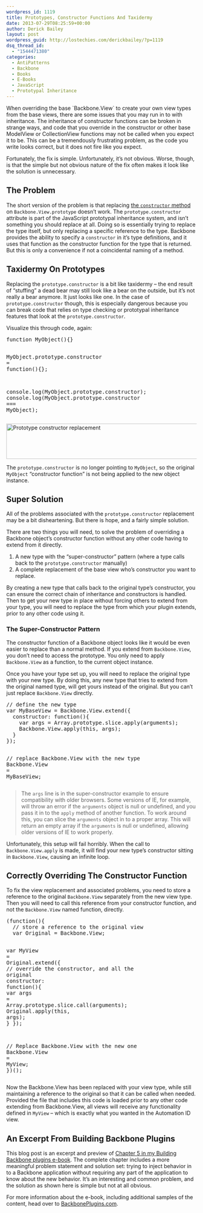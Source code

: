 ```yaml
---
wordpress_id: 1119
title: Prototypes, Constructor Functions And Taxidermy
date: 2013-07-29T08:25:59+00:00
author: Derick Bailey
layout: post
wordpress_guid: http://lostechies.com/derickbailey/?p=1119
dsq_thread_id:
  - "1544471380"
categories:
  - AntiPatterns
  - Backbone
  - Books
  - E-Books
  - JavaScript
  - Prototypal Inheritance
---
```

When overriding the base \`Backbone.View\` to create your own view types from the base views, there are some issues that you may run in to with inheritance. The inheritance of constructor functions can be broken in strange ways, and code that you override in the constructor or other base ModelView or CollectionView functions may not be called when you expect it to be. This can be a tremendously frustrating problem, as the code you write looks correct, but it does not fire like you expect.

Fortunately, the fix is simple. Unfortunately, it&#8217;s not obvious. Worse, though, is that the simple but not obvious nature of the fix often makes it look like the solution is unnecessary.

## The Problem

The short version of the problem is that replacing [the `constructor` method](https://developer.mozilla.org/en-US/docs/Web/JavaScript/Reference/Global_Objects/Object/constructor) on `Backbone.View.prototype` doesn&#8217;t work. The `prototype.constructor` attribute is part of the JavaScript prototypal inheritance system, and isn&#8217;t something you should replace at all. Doing so is essentially trying to replace the type itself, but only replacing a specific reference to the type. Backbone provides the ability to specify a `constructor` in it&#8217;s type definitions, and it uses that function as the constructor function for the type that is returned. But this is only a convenience if not a coincidental naming of a method.

## Taxidermy On Prototypes

Replacing the `prototype.constructor` is a bit like taxidermy &#8211; the end result of &#8220;stuffing&#8221; a dead bear may still look like a bear on the outside, but it&#8217;s not really a bear anymore. It just looks like one. In the case of `prototype.constructor` though, this is especially dangerous because you can break code that relies on type checking or prototypal inheritance features that look at the `prototype.constructor`.

Visualize this through code, again:

<div class="highlight">
  <pre><span class="kd">function</span> <span class="nx">MyObject</span><span class="p">(){}</span>

<span class="nx">MyObject</span><span class="p">.</span><span class="nx">prototype</span><span class="p">.</span><span class="nx">constructor</span> <span class="o">=</span> <span class="kd">function</span><span class="p">(){};</span>

<span class="nx">console</span><span class="p">.</span><span class="nx">log</span><span class="p">(</span><span class="nx">MyObject</span><span class="p">.</span><span class="nx">prototype</span><span class="p">.</span><span class="nx">constructor</span><span class="p">);</span>
<span class="nx">console</span><span class="p">.</span><span class="nx">log</span><span class="p">(</span><span class="nx">MyObject</span><span class="p">.</span><span class="nx">prototype</span><span class="p">.</span><span class="nx">constructor</span> <span class="o">===</span> <span class="nx">MyObject</span><span class="p">);</span>
</pre>
</div>

<img src="http://lostechies.com/derickbailey/files/2013/07/prototype_constructor-replacement.png" alt="Prototype constructor replacement" width="600" height="93" border="0" />

The `prototype.constructor` is no longer pointing to `MyObject`, so the original `MyObject` &#8220;constructor function&#8221; is not being applied to the new object instance.

## Super Solution

All of the problems associated with the `prototype.constructor` replacement may be a bit disheartening. But there is hope, and a fairly simple solution.

There are two things you will need, to solve the problem of overriding a Backbone object&#8217;s constructor function without any other code having to extend from it directly.

  1. A new type with the &#8220;super-constructor&#8221; pattern (where a type calls back to the `prototype.constructor` manually)
  2. A complete replacement of the base view who&#8217;s constructor you want to replace.

By creating a new type that calls back to the original type&#8217;s constructor, you can ensure the correct chain of inheritance and constructors is handled. Then to get your new type in place without forcing others to extend from your type, you will need to replace the type from which your plugin extends, prior to any other code using it.

### The Super-Constructor Pattern

The constructor function of a Backbone object looks like it would be even easier to replace than a normal method. If you extend from `Backbone.View`, you don&#8217;t need to access the prototype. You only need to apply `Backbone.View` as a function, to the current object instance.

Once you have your type set up, you will need to replace the original type with your new type. By doing this, any new type that tries to extend from the original named type, will get yours instead of the original. But you can&#8217;t just replace `Backbone.View` directly.

<div class="highlight">
  <pre><span class="c1">// define the new type</span>
<span class="k">var</span> <span class="n">MyBaseView</span> <span class="o">=</span> <span class="n">Backbone</span><span class="p">.</span><span class="n">View</span><span class="p">.</span><span class="n">extend</span><span class="p">({</span>
  <span class="nl">constructor:</span> <span class="k">function</span><span class="p">(){</span>
    <span class="k">var</span> <span class="n">args</span> <span class="o">=</span> <span class="n">Array</span><span class="p">.</span><span class="n">prototype</span><span class="p">.</span><span class="n">slice</span><span class="p">.</span><span class="n">apply</span><span class="p">(</span><span class="n">arguments</span><span class="p">);</span>
    <span class="n">Backbone</span><span class="p">.</span><span class="n">View</span><span class="p">.</span><span class="n">apply</span><span class="p">(</span><span class="k">this</span><span class="p">,</span> <span class="n">args</span><span class="p">);</span>
  <span class="p">}</span>
<span class="p">});</span>

<span class="c1">// replace Backbone.View with the new type</span>
<span class="n">Backbone</span><span class="p">.</span><span class="n">View</span> <span class="o">=</span> <span class="n">MyBaseView</span><span class="p">;</span>
</pre>
</div>

> The `args` line is in the super-constructor example to ensure compatibility with older browsers. Some versions of IE, for example, will throw an error if the `arguments` object is null or undefined, and you pass it in to the `apply` method of another function. To work around this, you can slice the `arguments` object in to a proper array. This will return an empty array if the `arguments` is null or undefined, allowing older versions of IE to work properly.

Unfortunately, this setup will fail horribly. When the call to `Backbone.View.apply` is made, it will find your new type&#8217;s constructor sitting in `Backbone.View`, causing an infinite loop.

## Correctly Overriding The Constructor Function

To fix the view replacement and associated problems, you need to store a reference to the original `Backbone.View` separately from the new view type. Then you will need to call this reference from your constructor function, and not the `Backbone.View` named function, directly.

<div class="highlight">
  <pre><span class="p">(</span><span class="kd">function</span><span class="p">(){</span>
  <span class="c1">// store a reference to the original view</span>
  <span class="kd">var</span> <span class="nx">Original</span> <span class="o">=</span> <span class="nx">Backbone</span><span class="p">.</span><span class="nx">View</span><span class="p">;</span>

  <span class="kd">var</span> <span class="nx">MyView</span> <span class="o">=</span> <span class="nx">Original</span><span class="p">.</span><span class="nx">extend</span><span class="p">({</span>
    <span class="c1">// override the constructor, and all the original</span>
    <span class="nx">constructor</span><span class="o">:</span> <span class="kd">function</span><span class="p">(){</span>
      <span class="kd">var</span> <span class="nx">args</span> <span class="o">=</span> <span class="nb">Array</span><span class="p">.</span><span class="nx">prototype</span><span class="p">.</span><span class="nx">slice</span><span class="p">.</span><span class="nx">call</span><span class="p">(</span><span class="nx">arguments</span><span class="p">);</span>
      <span class="nx">Original</span><span class="p">.</span><span class="nx">apply</span><span class="p">(</span><span class="k">this</span><span class="p">,</span> <span class="nx">args</span><span class="p">);</span>
    <span class="p">}</span>
  <span class="p">});</span>

  <span class="c1">// Replace Backbone.View with the new one</span>
  <span class="nx">Backbone</span><span class="p">.</span><span class="nx">View</span> <span class="o">=</span> <span class="nx">MyView</span><span class="p">;</span>
<span class="p">})();</span>
</pre>
</div>

Now the Backbone.View has been replaced with your view type, while still maintaining a reference to the original so that it can be called when needed. Provided the file that includes this code is loaded prior to any other code extending from Backbone.View, all views will receive any functionality defined in `MyView` &#8211; which is exactly what you wanted in the Automation ID view.

## An Excerpt From Building Backbone Plugins

This blog post is an excerpt and preview of [Chapter 5 in my Building Backbone plugins e-book](http://backboneplugins.com). The complete chapter includes a more meaningful problem statement and solution set: trying to inject behavior in to a Backbone application without requiring any part of the application to know about the new behavior. It&#8217;s an interesting and common problem, and the solution as shown here is simple but not at all obvious. 

For more information about the e-book, including additional samples of the content, head over to [BackbonePlugins.com](http://backboneplugins.com).